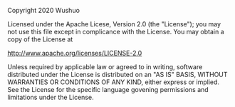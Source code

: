 Copyright 2020 Wushuo

Licensed under the Apache Licese, Version 2.0 (the "License"); you may
not use this file except in complicance with the License. You may
obtain a copy of the License at

http://www.apache.org/licenses/LICENSE-2.0

Unless required by applicable law or agreed to in writing, software
distributed under the License is distributed on an "AS IS" BASIS,
WITHOUT WARRANTIES OR CONDITIONS OF ANY KIND, either express or
implied. See the License for the specific language govening permissions
and limitations under the License.
